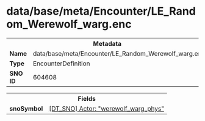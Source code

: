 <h1>data/base/meta/Encounter/LE_Random_Werewolf_warg.enc</h1><table><tr><th colspan="100%">Metadata</th></tr><tr><td><b>Name</b></td><td>data/base/meta/Encounter/LE_Random_Werewolf_warg.enc</td></tr><tr><td><b>Type</b></td><td>EncounterDefinition</td></tr><tr><td><b>SNO ID</b></td><td>604608</td></tr></table>

<table><tr><th colspan="100%">Fields</th></tr><tr><td><b>snoSymbol</b></td><td><a href="..\Actor\werewolf_warg_phys.acr.md">[DT_SNO] Actor: "werewolf_warg_phys"</a></td></tr></table>

